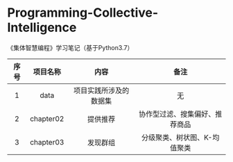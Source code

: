 # Programming-Collective-Intelligence
《集体智慧编程》学习笔记（基于Python3.7）

| 序号 | 项目名称  |          内容          |              备注              |
| :--: | :-------: | :--------------------: | :----------------------------: |
|  1   |   data    | 项目实践所涉及的数据集 |               无               |
|  2   | chapter02 |        提供推荐        | 协作型过滤、搜集偏好、推荐商品 |
|  3   | chapter03 |        发现群组        |  分级聚类、树状图、K-均值聚类  |

